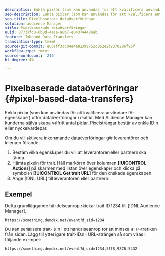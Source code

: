 ```yaml
---
description: Enkla pixlar (som kan användas för att kvalificera användare för egenskaper) utför dataöverföringar i realtid. Med Audience Manager kan kunderna själva skapa valfritt antal pixlar. Pixelsträngar består av enkla ID:n eller nyckelvärdepar.
seo-description: Enkla pixlar (som kan användas för att kvalificera användare för egenskaper) utför dataöverföringar i realtid. Med Audience Manager kan kunderna själva skapa valfritt antal pixlar. Pixelsträngar består av enkla ID:n eller nyckelvärdepar.
seo-title: Pixelbaserade dataöverföringar
solution: Audience Manager
title: Pixelbaserade dataöverföringar
uuid: 8773bfc0-6b8d-4a6a-a8b7-e043744486ab
feature: Inbound Data Transfers
translation-type: tm+mt
source-git-commit: e05eff3cc04e4a82399752c862e2b2370286f96f
workflow-type: tm+mt
source-wordcount: '216'
ht-degree: 4%

---
```



# Pixelbaserade dataöverföringar {#pixel-based-data-transfers}

Enkla pixlar (som kan användas för att kvalificera användare för egenskaper) utför dataöverföringar i realtid. Med Audience Manager kan kunderna själva skapa valfritt antal pixlar. Pixelsträngar består av enkla ID:n eller nyckelvärdepar.

<!-- c_rt_inbound_pixel_transfers.xml -->

Om du vill aktivera inkommande dataöverföringar gör leverantören och klienten följande:

1. Bestäm vilka egenskaper du vill att leverantören eller partnern ska tända.
1. Hämta pixeln för trait. Håll markören över kolumnen **[!UICONTROL Actions]** på skärmen med listan över egenskaper och klicka på symbolen **[!UICONTROL Get trait URL]** för den önskade egenskapen.
1. Ange [!DNL URL] till leverantören eller partnern.

## Exempel

Detta grundläggande händelseanrop skickar trait ID 1234 till [!DNL Audience Manager].

```
https://something.demdex.net/event?d_sid=1234
```

Du kan serialisera trait-ID:n i ett händelseanrop för att minska `HTTP`-trafiken från sidan. Lägg till ytterligare trait-ID:n i URL-strängen så som visas i följande exempel:

```
https://something.demdex.net/event?d_sid=1234,5678,9876,5432
```
